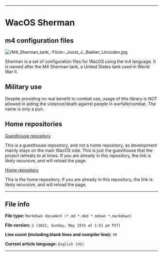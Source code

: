 
***

# WacOS Sherman

## m4 configuration files

![/M4_Sherman_tank_-_Flickr_-_Joost_J._Bakker_IJmuiden.jpg](/Sherman/Images/JPG/M4_Sherman_tank_-_Flickr_-_Joost_J._Bakker_IJmuiden.jpg)

Sherman is a set of configuration files for WacOS using the m4 language. It is named after the M4 Sherman tank, a United States tank used in World War II.

## Military use

Despite providing no real benefit to combat use, usage of this library is NOT allowed in aiding the violence/death against people in warfafe/combat. The name is only a pun.

## Home repositories

[Guesthouse repository](https://github.com/seanpm2001/WacOS_Sherman/)

This is a guesthouse repository, and not a home repository, as development mainly stays on the main WacOS side. This is just the guesthouse that the project retreats to at times. If you are already in this repository, the link is likely recursive, and will reload the page.

[Home repository](https://github.com/seanpm2001/WacOS/tree/WacOS-dev/Sherman/)

This is the home repository. If you are already in this repository, the link is likely recursive, and will reload the page.

***

## File info

**File type:** `Markdown document (*.md *.mkd *.mdown *.markdown)`

**File version:** `2 (2022, Sunday, May 15th at 1:51 pm PST)`

**Line count (including blank lines and compiler line):** `39`

**Current article language:** `English (US)`

***
